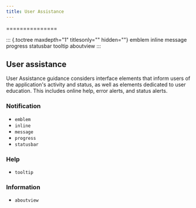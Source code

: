 ```yaml
---
title: User Assistance
---
```

===============

::: {.toctree maxdepth="1" titlesonly="" hidden=""}
emblem inline message progress statusbar tooltip aboutview
:::

User assistance
---------------

User Assistance guidance considers interface elements that inform users
of the application's activity and status, as well as elements dedicated
to user education. This includes online help, error alerts, and status
alerts.

### Notification

-   `emblem`
-   `inline`
-   `message`
-   `progress`
-   `statusbar`

### Help

-   `tooltip`

### Information

-   `aboutview`
